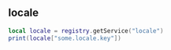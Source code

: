 ## locale

```lua
local locale = registry.getService("locale")
print(locale["some.locale.key"])
```

